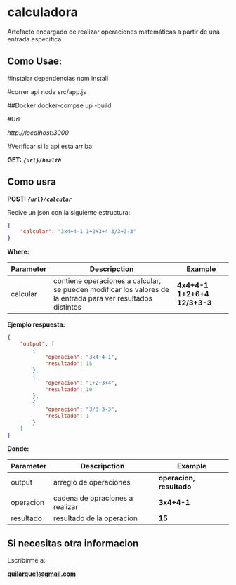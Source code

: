 # calculadora
Artefacto encargado de realizar operaciones matemáticas a partir de una entrada especifica

## Como Usae:

#instalar dependencias
npm install

#correr api
node src/app.js

##Docker
docker-compse up -build

#Url
<span>

*http://localhost:3000*

</span>

#Verificar si la api esta arriba

**GET:**
***``
{url}/health
``***
##

## Como usra


**POST:** 
***``{url}/calcular
``***

Recive un json con la siguiente estructura:

```json
{
    "calcular": "3x4+4-1 1+2+3+4 3/3+3-3"
}
```

**Where:**

| Parameter    |Descripction   |Example   |
| ------------| ------------ | ---------- |
|  calcular   |  contiene operaciones a calcular, se pueden modificar los valores de la entrada para ver resultados distintos  | **4x4+4-1 1+2+6+4 12/3+3-3** |

**Ejemplo respuesta:**

```json
{
    "output": [
        {
            "operacion": "3x4+4-1",
            "resultado": 15
        },
        {
            "operacion": "1+2+3+4",
            "resultado": 10
        },
        {
            "operacion": "3/3+3-3",
            "resultado": 1
        }
    ]
}
```

**Donde:**

| Parameter         |Descripction         |Example        |
| ------------      | ------------        | ------------  |
|  output            |  arreglo de operaciones  |  **operacion, resultado**  |
|  operacion        |  cadena de opraciones a realizar | **3x4+4-1**|
|  resultado        |  resultado de la operacion | **15**|

## Si necesitas otra informacion

Escribirme a:

**quilarque1@gmail.com**
